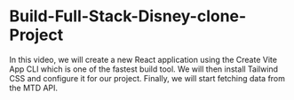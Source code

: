 # Build-Full-Stack-Disney-clone-Project
In this video, we will create a new React application using the Create Vite App CLI which is one of the fastest build tool. We will then install Tailwind CSS and configure it for our project. Finally, we will start fetching data from the MTD API.
